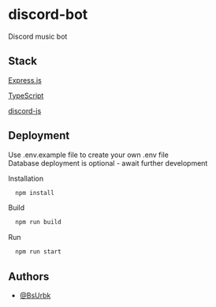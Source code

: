 
# discord-bot

Discord music bot


## Stack

[Express.js](https://expressjs.com/)

[TypeScript](https://www.typescriptlang.org/)

[discord-js](https://discord.js.org/#/docs/discord.js/main/general/welcome)

## Deployment

Use .env.example file to create your own .env file \
Database deployment is optional - await further development

Installation

```bash
  npm install
```

Build

```bash
  npm run build
```

Run

```bash
  npm run start
```



## Authors

- [@BsUrbk](https://www.github.com/BsUrbk)

